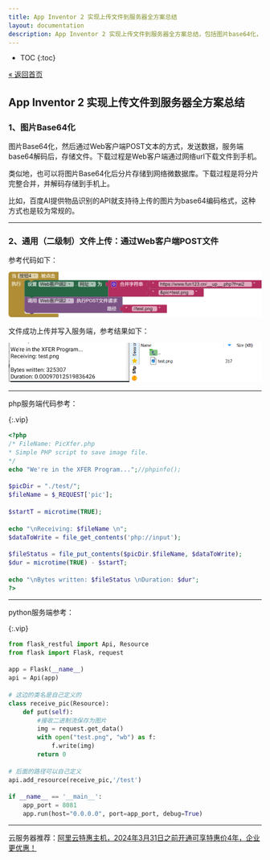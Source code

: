 ```yaml
---
title: App Inventor 2 实现上传文件到服务器全方案总结
layout: documentation
description: App Inventor 2 实现上传文件到服务器全方案总结，包括图片base64化，base64编解码，Web客户端POST文件，php及python服务端代码编写。
---
```


* TOC
{:toc}

[&laquo; 返回首页](index.html)

## App Inventor 2 实现上传文件到服务器全方案总结

### 1、图片Base64化

图片Base64化，然后通过Web客户端POST文本的方式，发送数据，服务端base64解码后，存储文件。下载过程是Web客户端通过网络url下载文件到手机。

类似地，也可以将图片Base64化后分片存储到网络微数据库。下载过程是将分片完整合并，并解码存储到手机上。

比如，百度AI提供物品识别的API就支持待上传的图片为base64编码格式，这种方式也是较为常规的。

***
### 2、通用（二级制）文件上传：通过Web客户端POST文件

参考代码如下：

![上传文件到服务器](../components/images/上传文件到服务器.png)

文件成功上传并写入服务端，参考结果如下：

![文件上传服务器结果](../components/images/文件上传服务器结果.png)

***
php服务端代码参考：

{:.vip}
```php
<?php
/* FileName: PicXfer.php
* Simple PHP script to save image file.
*/
echo "We're in the XFER Program...";//phpinfo();

$picDir = "./test/";
$fileName = $_REQUEST['pic'];

$startT = microtime(TRUE);

echo "\nReceiving: $fileName \n";
$dataToWrite = file_get_contents('php://input');

$fileStatus = file_put_contents($picDir.$fileName, $dataToWrite);
$dur = microtime(TRUE) - $startT;

echo "\nBytes written: $fileStatus \nDuration: $dur";
?>
```


***
python服务端参考：

{:.vip}
```python
from flask_restful import Api, Resource
from flask import Flask, request

app = Flask(__name__)
api = Api(app)

# 这边的类名是自己定义的
class receive_pic(Resource):
    def put(self):
        #接收二进制流保存为图片
        img = request.get_data()
        with open("test.png", "wb") as f:
            f.write(img)
        return 0
        
# 后面的路径可以自己定义
api.add_resource(receive_pic,'/test')

if __name__ == '__main__':
    app_port = 8081
    app.run(host="0.0.0.0", port=app_port, debug=True)
```

***
云服务器推荐：[阿里云特惠主机，2024年3月31日之前开通可享特惠价4年，企业更优惠！](https://www.aliyun.com/product/ecs?userCode=qpd7410l)
